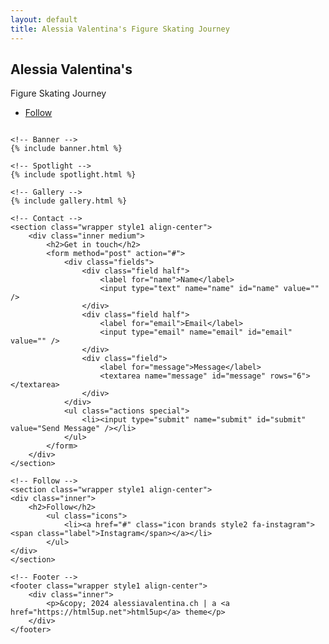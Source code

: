 ```yaml
---
layout: default
title: Alessia Valentina's Figure Skating Journey
---
```


<!-- Wrapper -->
<div id="wrapper" class="divided">

<section class="banner style1 orient-left content-align-left image-position-right fullscreen onload-image-fade-in onload-content-fade-right">
    <div class="content">
        <h1>Alessia Valentina's</h1>
        <p class="major">Figure Skating Journey</p>
        <ul class="actions stacked">
            <li><a href="#first" class="button big wide smooth-scroll-middle">Follow</a></li>
        </ul>
    </div>
    <div class="image">
        <img src="{{ site.baseurl }}/images/banner.jpg" alt="" />
    </div>
</section>

    <!-- Banner -->
    {% include banner.html %}

    <!-- Spotlight -->
    {% include spotlight.html %}

    <!-- Gallery -->
    {% include gallery.html %}

    <!-- Contact -->
    <section class="wrapper style1 align-center">
        <div class="inner medium">
            <h2>Get in touch</h2>
            <form method="post" action="#">
                <div class="fields">
                    <div class="field half">
                        <label for="name">Name</label>
                        <input type="text" name="name" id="name" value="" />
                    </div>
                    <div class="field half">
                        <label for="email">Email</label>
                        <input type="email" name="email" id="email" value="" />
                    </div>
                    <div class="field">
                        <label for="message">Message</label>
                        <textarea name="message" id="message" rows="6"></textarea>
                    </div>
                </div>
                <ul class="actions special">
                    <li><input type="submit" name="submit" id="submit" value="Send Message" /></li>
                </ul>
            </form>
        </div>
    </section>

    <!-- Follow -->
    <section class="wrapper style1 align-center">
    <div class="inner">
        <h2>Follow</h2>
            <ul class="icons">
                <li><a href="#" class="icon brands style2 fa-instagram"><span class="label">Instagram</span></a></li>
            </ul>
    </div>
    </section>

    <!-- Footer -->
    <footer class="wrapper style1 align-center">
        <div class="inner">
            <p>&copy; 2024 alessiavalentina.ch | a <a href="https://html5up.net">html5up</a> theme</p>
        </div>
    </footer>

</div>
